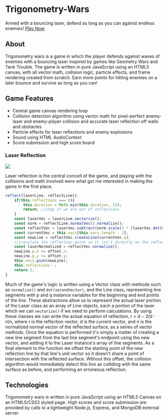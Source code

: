 # Trigonometry-Wars
Armed with a bouncing laser, defend as long as you can against endless enemies!
[Play Now](https://nick-howlett.github.io/Trigonometry-Wars?utm_source=readme&medium=body)


## About
Trigonometry wars is a game in which the player defends against waves of enemies with a bouncing laser inspired by games like
Geometry Wars and Tank Trouble. The game is written in pure JavaScript using an HTML5 canvas, with all vector math, collision logic, 
particle effects, and frame rendering created from scratch. Earn more points for hitting enemies on a later bounce and survive as long as you can!

## Game Features
 * Central game canvas rendering loop 
 * Collision detection algorithm using vector math for pixel-perfect enemy-laser and enemy-player collision and accurate laser reflection off walls and obstacles
 * Particle effects for laser reflections and enemy explosions
 * Sound using HTML AudioContext
 * Score submission and high score board
 
### Laser Reflection
<img src="https://raw.githubusercontent.com/Nick-Howlett/Trigonometry-Wars/master/images/reflections.gif"/>

Laser reflection is the central conceit of the game, and playing with the collisions and math involved were what got me interested in making the game in the first place. 

```javascript
reflect(laserLine, reflectLine){
    if(this.reflections === 0){
        this.duration = Math.min(this.duration, 12);
        return; //stop if we are out of reflections
    }
    const laserVec = laserLine.vectorize();
    const norm = reflectLine.normalVec().normalize();
    const reflectVec = laserVec.subtract(norm.scale(2 * (laserVec.dot(norm))));
    const currentVec = this.vecs[this.vecs.length - 1];
    const newLine = reflectVec.createLine(currentVec.q);
    //translate the reflection point so it isn't directly on the reflected surface
    const laserNormalized = reflectVec.normalize();
    newLine.p.x += offset.x;
    newLine.p.y += offset.y;
    this.vecs.push(newLine);
    this.reflections--;
    return 1;
}
```
Much of the game's logic is written using a Vector class with methods such as ```normalize()``` and ```dot(secondVector)```, and the Line class, representing line segments with p and q instance variables for the beginning and end points of the line. These abstractions allow us to represent the actual laser portion of the Laser class as an array of Line objects, each a portion of the laser which we can ```vectorize()``` if we need to perform calculations.
By using these classes we can write the actual equation of reflection, r = d − 2(d ⋅ n)n, where r is the reflection vector, d is the current vector, and n is the normalized normal vector of the reflected surface, as a series of vector methods. Once the equation is performed it's simply a matter of creating a new line segment from the last line segment's endpoint using the new vector, and adding it to the Laser instance's array of line segments.
As a final element to the function we offset the starting point of the new reflection line by that line's unit vector so it doesn't share a point of intersection with the reflected surface. Without this offset, the collision algorithm would immediately detect this line as colliding with the same surface as before, and performing an erroneous reflection.
 
## Technologies
Trigonometry wars is written in pure JavaScript using an HTML5 Canvas on an HTML5/CSS3 styled page.
High scores and score submission are provided by calls to a lightweight Node.js, Express, and MongoDB external server. 
